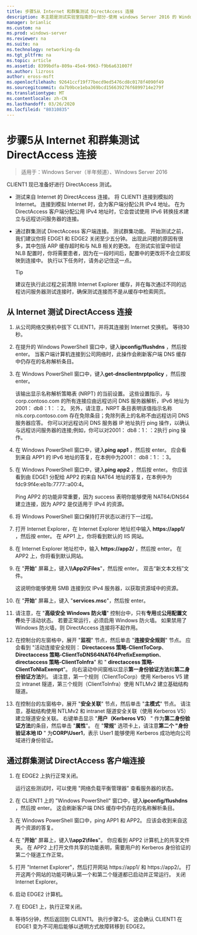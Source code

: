 ```yaml
---
title: 步骤5从 Internet 和群集测试 DirectAccess 连接
description: 本主题是测试实验室指南的一部分-使用 windows Server 2016 的 Windows NLB 在群集中演示 DirectAccess
manager: brianlic
ms.custom: na
ms.prod: windows-server
ms.reviewer: na
ms.suite: na
ms.technology: networking-da
ms.tgt_pltfrm: na
ms.topic: article
ms.assetid: 8399bdfa-809a-45e4-9963-f9b6a631007f
ms.author: lizross
author: eross-msft
ms.openlocfilehash: 92641ccf19f77becd9ed5476cd8c0178f4090f49
ms.sourcegitcommit: da7b9bce1eba369bcd156639276f6899714e279f
ms.translationtype: MT
ms.contentlocale: zh-CN
ms.lasthandoff: 03/26/2020
ms.locfileid: "80310835"
---
```

# <a name="step-5-test-directaccess-connectivity-from-the-internet-and-through-the-cluster"></a>步骤5从 Internet 和群集测试 DirectAccess 连接

>适用于：Windows Server（半年频道）、Windows Server 2016

CLIENT1 现已准备好进行 DirectAccess 测试。  
  
- 测试来自 Internet 的 DirectAccess 连接。 将 CLIENT1 连接到模拟的 Internet。 连接到模拟 Internet 时，会为客户端分配公共 IPv4 地址。 在为 DirectAccess 客户端分配公用 IPv4 地址时，它会尝试使用 IPv6 转换技术建立与远程访问服务器的连接。  
  
- 通过群集测试 DirectAccess 客户端连接。 测试群集功能。 开始测试之前，我们建议你将 EDGE1 和 EDGE2 关闭至少五分钟。 出现此问题的原因有很多，其中包括 ARP 缓存超时和与 NLB 相关的更改。 在测试实验室中验证 NLB 配置时，你将需要患者，因为在一段时间后，配置中的更改将不会立即反映到连接中。 执行以下任务时，请务必记住这一点。  
  
    > [!TIP]  
    > 建议在执行此过程之前清除 Internet Explorer 缓存，并在每次通过不同的远程访问服务器测试连接时，确保测试连接而不是从缓存中检索网页。  
  
## <a name="test-directaccess-connectivity-from-the-internet"></a>从 Internet 测试 DirectAccess 连接  
  
1. 从公司网络交换机中拔下 CLIENT1，并将其连接到 Internet 交换机。 等待30秒。  
  
2. 在提升的 Windows PowerShell 窗口中，键入**ipconfig/flushdns** ，然后按 enter。 当客户端计算机连接到公司网络时，此操作会刷新客户端 DNS 缓存中仍存在的名称解析条目。  
  
3. 在 Windows PowerShell 窗口中，键入**get-dnsclientnrptpolicy** ，然后按 enter。  
  
   该输出显示名称解析策略表 (NRPT) 的当前设置。 这些设置指示，与 corp.contoso.com 的所有连接应由远程访问 DNS 服务器解析，IPv6 地址为2001： db8：1：：2。 另外，请注意，NRPT 条目表明该值指示名称 nls.corp.contoso.com 存在免除条目；免除列表上的名称不由远程访问 DNS 服务器应答。 你可以对远程访问 DNS 服务器 IP 地址执行 ping 操作，以确认与远程访问服务器的连接;例如，你可以对2001： db8：1：：2执行 ping 操作。  
  
4. 在 Windows PowerShell 窗口中，键入**ping app1** ，然后按 enter。 应会看到来自 APP1 的 IPv6 地址的答复，在本例中为2001： db8：1：：3。  
  
5. 在 Windows PowerShell 窗口中，键入**ping app2** ，然后按 enter。 你应该看到由 EDGE1 分配给 APP2 的来自 NAT64 地址的答复，在本例中为 fdc9:9f4e:eb1b:7777::a00:4。  
  
   Ping APP2 的功能非常重要，因为 success 表明你能够使用 NAT64/DNS64 建立连接，因为 APP2 是仅适用于 IPv4 的资源。  
  
6. 将 Windows PowerShell 窗口保持打开状态以进行下一过程。  
  
7. 打开 Internet Explorer，在 Internet Explorer 地址栏中输入 **https://app1/** ，然后按 enter。 在 APP1 上，你将看到默认的 IIS 网站。  
  
8. 在 Internet Explorer 地址栏中，输入 **https://app2/** ，然后按 enter。 在 APP2 上，你将看到默认网站。  
  
9. 在 "**开始**" 屏幕上，键入<strong>\\\App2\Files</strong>"，然后按 enter。 双击“新文本文档”文件。  
  
    这说明你能够使用 SMB 连接到仅 IPv4 服务器，以获取资源域中的资源。  
  
10. 在 "**开始**" 屏幕上，键入 "**services.msc**"，然后按 enter。  
  
11. 请注意，在 "**高级安全 Windows 防火墙**" 控制台中，只有**专用**或**公用配置文件**处于活动状态。 若要正常运行，必须启用 Windows 防火墙。 如果禁用了 Windows 防火墙，则 DirectAccess 连接将不起作用。  
  
12. 在控制台的左窗格中，展开 "**监视**" 节点，然后单击 "**连接安全规则**" 节点。 应会看到 "活动连接安全规则： **Directaccess 策略-ClientToCorp**、 **Directaccess 策略-ClientToDNS64NAT64PrefixExemption**、 **directaccess 策略-ClientToInfra**" 和 " **directaccess 策略-ClientToNlaExempt**"。 向右滚动中间窗格以显示**第一身份验证方法**和**第二身份验证方法**列。 请注意，第一个规则（ClientToCorp）使用 Kerberos V5 建立 intranet 隧道，第三个规则（ClientToInfra）使用 NTLMv2 建立基础结构隧道。  
  
13. 在控制台的左窗格中，展开 "**安全关联**" 节点，然后单击 "**主模式**" 节点。 请注意，基础结构使用 NTLMv2 和 intranet 隧道安全关联（使用 Kerberos V5）建立隧道安全关联。 右键单击显示 "**用户（Kerberos V5）** " 作为**第二身份验证方法**的条目，然后单击 "**属性**"。 在 "**常规**" 选项卡上，请注意**第二个 "身份验证本地 ID** " 为**CORP\User1**，表示 User1 能够使用 Kerberos 成功地向公司域进行身份验证。  
  
## <a name="test-directaccess-client-connectivity-through-the-cluster"></a>通过群集测试 DirectAccess 客户端连接  
  
1. 在 EDGE2 上执行正常关闭。  
  
   运行这些测试时，可以使用 "网络负载平衡管理器" 查看服务器的状态。  
  
2. 在 CLIENT1 上的 "Windows PowerShell" 窗口中，键入**ipconfig/flushdns** ，然后按 enter。 这会刷新客户端 DNS 缓存中仍存在的名称解析条目。  
  
3. 在 Windows PowerShell 窗口中，ping APP1 和 APP2。 应该会收到来自这两个资源的答复。  
  
4. 在 "**开始**" 屏幕上，键入<strong>\\\app2\files</strong>"。 你应看到 APP2 计算机上的共享文件夹。 在 APP2 上打开文件共享的功能表明，需要用户的 Kerberos 身份验证的第二个隧道工作正常。  
  
5. 打开 "Internet Explorer"，然后打开网站 https://app1/ 和 https://app2/。 打开这两个网站的功能可确认第一个和第二个隧道都已启动并正常运行。 关闭 Internet Explorer。  
  
6. 启动 EDGE2 计算机。  
  
7. 在 EDGE1 上，执行正常关闭。  
  
8. 等待5分钟，然后返回到 CLIENT1。 执行步骤2-5。 这会确认 CLIENT1 在 EDGE1 变为不可用后能够以透明方式故障转移到 EDGE2。
